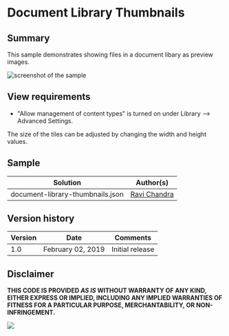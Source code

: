 # Document Library Thumbnails

## Summary

This sample demonstrates showing files in a document libary as preview images.

![screenshot of the sample](./assets/screenshot.png)

## View requirements
- "Allow management of content types" is turned on under Library --> Advanced Settings.

The size of the tiles can be adjusted by changing the width and height values.

## Sample

Solution|Author(s)
--------|---------
document-library-thumbnails.json | [Ravi Chandra](https://github.com/Ravikadri)

## Version history

Version|Date|Comments
-------|----|--------
1.0|February 02, 2019|Initial release

## Disclaimer
**THIS CODE IS PROVIDED *AS IS* WITHOUT WARRANTY OF ANY KIND, EITHER EXPRESS OR IMPLIED, INCLUDING ANY IMPLIED WARRANTIES OF FITNESS FOR A PARTICULAR PURPOSE, MERCHANTABILITY, OR NON-INFRINGEMENT.**


<img src="https://pnptelemetry.azurewebsites.net/list-formatting/view-samples/document-library-thumbnails" />
